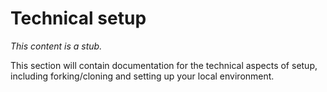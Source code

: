 # Technical setup

_This content is a stub._

This section will contain documentation for the technical aspects of setup, including forking/cloning and setting up your local environment.